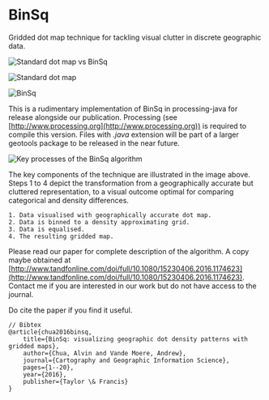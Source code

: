 # BinSq
Gridded dot map technique for tackling visual clutter in discrete geographic data.

![Standard dot map vs BinSq](https://41.media.tumblr.com/b5b2ce9e0e6beecc8005b1db1138c3d2/tumblr_o69npgOlsG1rgerafo2_r1_1280.png)

![Standard dot map](https://67.media.tumblr.com/768f9e03aa0d5802292deacdfb83365b/tumblr_o69npgOlsG1rgerafo3_r1_1280.jpg)

![BinSq](https://67.media.tumblr.com/ebd5fe5213cae5e1600e85b6241cc0e5/tumblr_o69npgOlsG1rgerafo4_r1_1280.jpg)

This is a rudimentary implementation of BinSq in processing-java for release alongside our publication. Processing (see [http://www.processing.org](http://www.processing.org)) is required to compile this version. Files with *.java* extension will be part of a larger geotools package to be released in the near future.

![Key processes of the BinSq algorithm](https://36.media.tumblr.com/2ae4bd947951140213d6563e2ff8e1d4/tumblr_o69npgOlsG1rgerafo1_500h.jpg)

The key components of the technique are illustrated in the image above. Steps 1 to 4 depict the transformation from a geographically accurate but cluttered representation, to a visual outcome optimal for comparing categorical and density differences. 

    1. Data visualised with geographically accurate dot map.
    2. Data is binned to a density approximating grid.
    3. Data is equalised.
    4. The resulting gridded map.

Please read our paper for complete description of the algorithm. A copy maybe obtained at [http://www.tandfonline.com/doi/full/10.1080/15230406.2016.1174623](http://www.tandfonline.com/doi/full/10.1080/15230406.2016.1174623). Contact me if you are interested in our work but do not have access to the journal. 

Do cite the paper if you find it useful.

    // Bibtex
    @article{chua2016binsq,
        title={BinSq: visualizing geographic dot density patterns with gridded maps},
        author={Chua, Alvin and Vande Moere, Andrew},
        journal={Cartography and Geographic Information Science},
        pages={1--20},
        year={2016},
        publisher={Taylor \& Francis}
    }